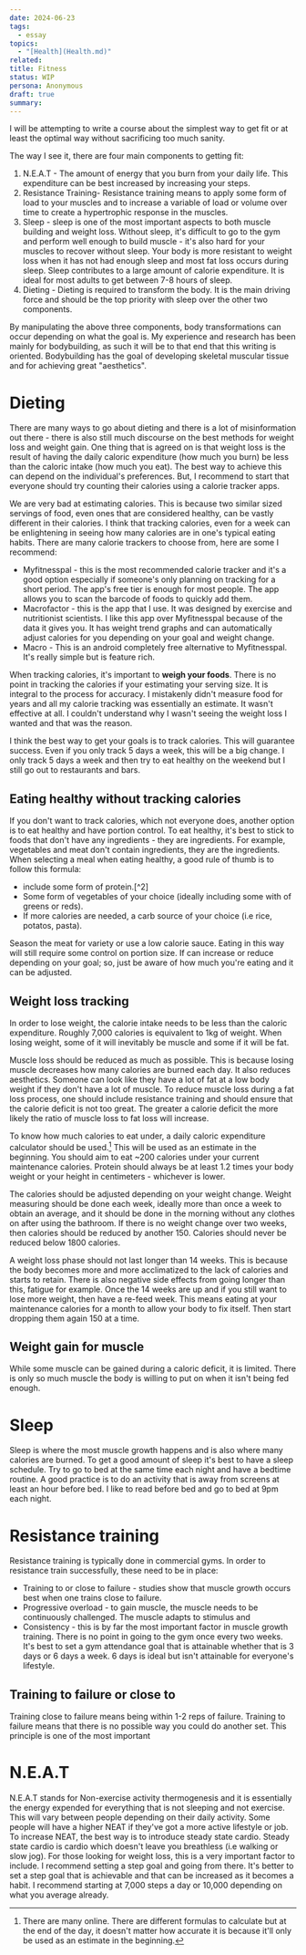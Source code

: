 ```yaml
---
date: 2024-06-23
tags:
  - essay
topics:
  - "[Health](Health.md)"
related: 
title: Fitness
status: WIP
persona: Anonymous
draft: true
summary: 
---
```

I will be attempting to write a course about the simplest way to get fit or at least the optimal way without sacrificing too much sanity. 


The way I see it, there are four main components to getting fit:
1. N.E.A.T - The amount of energy that you burn from your daily life. This expenditure can be best increased by increasing your steps.
2. Resistance Training- Resistance training means to apply some form of load to your muscles and to increase a variable of load or volume over time to create a hypertrophic response in the muscles.
3. Sleep - sleep is one of the most important aspects to both muscle building and weight loss. Without sleep, it's difficult to go to the gym and perform well enough to build muscle - it's also hard for your muscles to recover without sleep. Your body is more resistant to weight loss when it has not had enough sleep and most fat loss occurs during sleep. Sleep contributes to a large amount of calorie expenditure. It is ideal for most adults to get between 7-8 hours of sleep.
4. Dieting - Dieting is required to transform the body. It is the main driving force and should be the top priority with sleep over the other two components. 

By manipulating the above three components, body transformations can occur depending on what the goal is. My experience and research has been mainly for bodybuilding, as such it will be to that end that this writing is oriented. Bodybuilding has the goal of developing skeletal muscular tissue and for achieving great "aesthetics".

# Dieting

There are many ways to go about dieting and there is a lot of misinformation out there - there is also still much discourse on the best methods for weight loss and weight gain. One thing that is agreed on is that weight loss is the result of having the daily caloric expenditure (how much you burn) be less than the caloric intake (how much you eat). The best way to achieve this can depend on the individual's preferences. But, I recommend to start that everyone should try counting their calories using a calorie tracker apps. 


We are very bad at estimating calories. This is because two similar sized servings of food, even ones that are considered healthy, can be vastly different in their calories. I think that tracking calories, even for a week can be enlightening in seeing how many calories are in one's typical eating habits. There are many calorie trackers to choose from, here are some I recommend:
- Myfitnesspal - this is the most recommended calorie tracker and it's a good option especially if someone's only planning on tracking for a short period. The app's free tier is enough for most people. The app allows you to scan the barcode of foods to quickly add them.
- Macrofactor - this is the app that I use. It was designed by exercise and nutritionist scientists. I like this app over Myfitnesspal because of the data it gives you. It has weight trend graphs and can automatically adjust calories for you depending on your goal and weight change.
- Macro - This is an android completely free alternative to Myfitnesspal. It's really simple but is feature rich.


When tracking calories, it's important to **weigh your foods**. There is no point in tracking the calories if your estimating your serving size. It is integral to the process for accuracy. I mistakenly didn't measure food for years and all my calorie tracking was essentially an estimate. It wasn't effective at all. I couldn't understand why I wasn't seeing the weight loss I wanted and that was the reason.


I think the best way to get your goals is to track calories. This will guarantee success. Even if you only track 5 days a week, this will be a big change. I only track 5 days a week and then try to eat healthy on the weekend but I still go out to restaurants and bars. 

## Eating healthy without tracking calories
If you don't want to track calories, which not everyone does, another option is to eat healthy and have portion control. To eat healthy, it's best to stick to foods that don't have any ingredients - they are ingredients. For example, vegetables and meat don't contain ingredients, they are the ingredients. When selecting a meal when eating healthy, a good rule of thumb is to follow this formula:
- include some form of protein.[^2]
- Some form of vegetables of your choice (ideally including some with of greens or reds).
- If more calories are needed, a carb source of your choice (i.e rice, potatos, pasta).

Season the meat for variety or use a low calorie sauce. Eating in this way will still require some control on portion size. If can increase or reduce depending on your goal; so, just be aware of how much you're eating and it can be adjusted.

## Weight loss tracking
In order to lose weight, the calorie intake needs to be less than the caloric expenditure. Roughly 7,000 calories is equivalent to 1kg of weight. When losing weight, some of it will inevitably be muscle and some if it will be fat. 


Muscle loss should be reduced as much as possible. This is because losing muscle decreases how many calories are burned each day. It also reduces aesthetics. Someone can look like they have a lot of fat at a low body weight if they don't have a lot of muscle. To reduce muscle loss during a fat loss process, one should include resistance training and should ensure that the calorie deficit is not too great. The greater a calorie deficit the more likely the ratio of muscle loss to fat loss will increase.


To know how much calories to eat under, a daily caloric expenditure calculator should be used.[^1] This will be used as an estimate in the beginning. You should aim to eat ~200 calories under your current maintenance calories. Protein should always be at least 1.2 times your body weight or your height in centimeters - whichever is lower.


The calories should be adjusted depending on your weight change. Weight measuring should be done each week, ideally more than once a week to obtain an average, and it should be done in the morning without any clothes on after using the bathroom. If there is no weight change over two weeks, then calories should be reduced by another 150. Calories should never be reduced below 1800 calories.


A weight loss phase should not last longer than 14 weeks. This is because the body becomes more and more acclimatized to the lack of calories and starts to retain. There is also negative side effects from going longer than this, fatigue for example. Once the 14 weeks are up and if you still want to lose more weight, then have a re-feed week. This means eating at your maintenance calories for a month to allow your body to fix itself. Then start dropping them again 150 at a time.

## Weight gain for muscle
While some muscle can be gained during a caloric deficit, it is limited. There is only so much muscle the body is willing to put on when it isn't being fed enough.

# Sleep
Sleep is where the most muscle growth happens and is also where many calories are burned. To get a good amount of sleep it's best to have a sleep schedule. Try to go to bed at the same time each night and have a bedtime routine. A good practice is to do an activity that is away from screens at least an hour before bed. I like to read before bed and go to bed at 9pm each night.

# Resistance training
Resistance training is typically done in commercial gyms. In order to resistance train successfully, these need to be in place:
- Training to or close to failure - studies show that muscle growth occurs best when one trains close to failure. 
- Progressive overload - to gain muscle, the muscle needs to be continuously challenged. The muscle adapts to stimulus and 
- Consistency - this is by far the most important factor in muscle growth training. There is no point in going to the gym once every two weeks. It's best to set a gym attendance goal that is attainable whether that is 3 days or 6 days a week. 6 days is ideal but isn't attainable for everyone's lifestyle.

## Training to failure or close to

Training close to failure means being within 1-2 reps of failure. Training to failure means that there is no possible way you could do another set. This principle is one of the most important 

# N.E.A.T
N.E.A.T stands for Non-exercise activity thermogenesis and it is essentially the energy expended for everything that is not sleeping and not exercise. This will vary between people depending on their daily activity. Some people will have a higher NEAT if they've got a more active lifestyle or job. To increase NEAT, the best way is to introduce steady state cardio. Steady state cardio is cardio which doesn't leave you breathless (i.e walking or slow jog). For those looking for weight loss, this is a very important factor to include. I recommend setting a step goal and going from there. It's better to set a step goal that is achievable and that can be increased as it becomes a habit. I recommend starting at 7,000 steps a day or 10,000 depending on what you average already. 

[^1]: There are many online. There are different formulas to calculate but at the end of the day, it doesn't matter how accurate it is because it'll only be used as an estimate in the beginning.